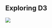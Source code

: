 ## Exploring D3

![](https://user-images.githubusercontent.com/38502071/56455803-a4d75b80-6363-11e9-90b4-26624c447a24.png)

